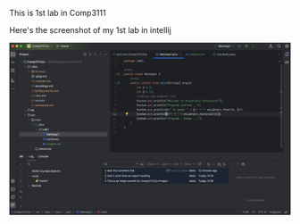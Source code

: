 This is 1st lab in Comp3111 

Here's the screenshot of my 1st lab in intellij

![screenshot](../image.png)